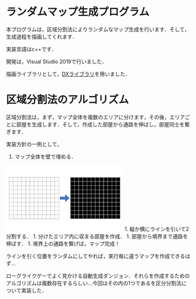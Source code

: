 # ランダムマップ生成プログラム
本プログラムは，区域分割法によりランダムなマップ生成を行います．そして，生成過程を描画してくれます．

実装言語はc++です．

開発は，Visual Studio 2019で行いました．

描画ライブラリとして，[DXライブラリ](https://dxlib.xsrv.jp/index.html)を用いました．

# 区域分割法のアルゴリズム
区域分割法は，まず，マップ全体を複数のエリアに分けます，その後，エリアごとに部屋を生成します．そして，作成した部屋から通路を伸ばし，部屋同士を繋ぎます．

実装方針の一例として，

1. マップ全体を壁で埋める．
<img src="https://github.com/alain0077/study_c/blob/images/c%2B%2B/Create_Map_For_Roguelike/algorithm1.png" width="320px">
1. 縦か横にラインを引いて2分割する．
1. 分けたエリア内に収まる部屋を作成．
1. 部屋から境界まで通路を伸ばす．
1. 境界上の通路を繋げば，マップ完成！

ラインを引く位置をランダムにしてやれば，実行毎に違うマップを作成できるはず…






ローグライクゲーでよく見かける自動生成ダンジョン．それらを作成するためのアルゴリズムは複数存在するらしい…今回はその内の1つであるを区分分割法について実装した．